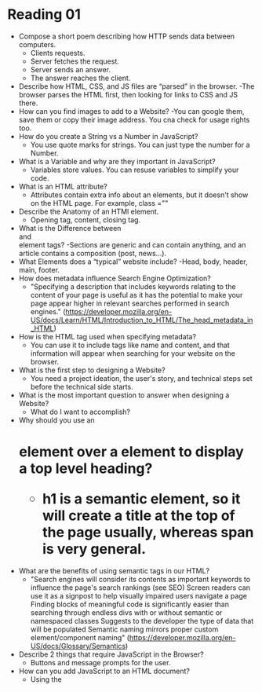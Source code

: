 # Reading 01

- Compose a short poem describing how HTTP sends data between computers.
  - Clients requests.
  - Server fetches the request.
  - Server sends an answer.
  - The answer reaches the client.
- Describe how HTML, CSS, and JS files are “parsed” in the browser.
  -The browser parses the HTML first, then looking for links to CSS and JS there.
- How can you find images to add to a Website?
  -You can google them, save them or copy their image address. You cna check for usage rights too.
- How do you create a String vs a Number in JavaScript?
  - You use quote marks for strings. You can just type the number for a Number.
- What is a Variable and why are they important in JavaScript?
  - Variables store values. You can resuse variables to simplify your code.
- What is an HTML attribute?
  - Attributes contain extra info about an elements, but it doesn't show on the HTML page. For example, class =""
- Describe the Anatomy of an HTMl element.
  - Opening tag, content, closing tag.
- What is the Difference between <article> and <section> element tags?
  -Sections are generic and can contain anything, and an article contains a composition (post, news...).
- What Elements does a “typical” website include?
  -Head, body, header, main, footer.
- How does metadata influence Search Engine Optimization?
  - "Specifying a description that includes keywords relating to the content of your page is useful as it has the potential to make your page appear higher in relevant searches performed in search engines." (https://developer.mozilla.org/en-US/docs/Learn/HTML/Introduction_to_HTML/The_head_metadata_in_HTML)
- How is the <meta> HTML tag used when specifying metadata?
  - You can use it to include tags like name and content, and that information will appear when searching for your website on the browser.
- What is the first step to designing a Website?
  - You need a project ideation, the user's story, and technical steps set before the technical side starts.
- What is the most important question to answer when designing a Website?
  - What do I want to accomplish?
- Why should you use an <h1> element over a <span> element to display a top level heading?
  - h1 is a semantic element, so it will create a title at the top of the page usually, whereas span is very general.
- What are the benefits of using semantic tags in our HTML?
  - "Search engines will consider its contents as important keywords to influence the page's search rankings (see SEO)
    Screen readers can use it as a signpost to help visually impaired users navigate a page
    Finding blocks of meaningful code is significantly easier than searching through endless divs with or without semantic or namespaced classes
    Suggests to the developer the type of data that will be populated
    Semantic naming mirrors proper custom element/component naming" (https://developer.mozilla.org/en-US/docs/Glossary/Semantics)
- Describe 2 things that require JavaScript in the Browser?
  - Buttons and message prompts for the user.
- How can you add JavaScript to an HTML document?
  - Using the <script> tag
